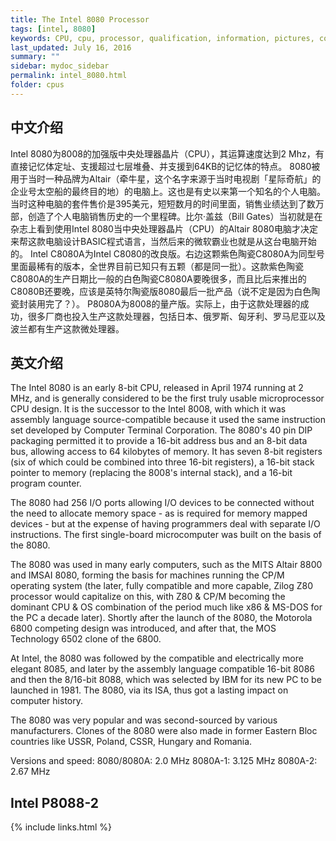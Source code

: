 ```yaml
---
title: The Intel 8080 Processor
tags: [intel, 8080]
keywords: CPU, cpu, processor, qualification, information, pictures, core, frequency, chip packaging, packaging, cpu info, x86, collection, amd, cyrix, harris, ibm, idt, iit, intel, motorola, nec, sgs, sgs-thomson, siemens, ST, signetics, mhs, ti, texas instruments, ulsi, umc, weitek, zilog, 808x, 8085, 8088, 8086, 80188, 80186, 80286, 286, 80386, 386, i386, Am386, 386sx, 386dx, 486, i486, 586, 486sx, 486dx, overdrive, 487, pentium, 586, 5x86, 386dlc, 386slc, 486dx2, mmx, ppro, pentium-pro, pro, athlon, duron, z80, dirk oppelt, dirk, oppelt, engineering, sample, samples
last_updated: July 16, 2016
summary: ""
sidebar: mydoc_sidebar
permalink: intel_8080.html
folder: cpus
---
```


## 中文介绍

Intel 8080为8008的加强版中央处理器晶片（CPU），其运算速度达到2 Mhz，有直接记忆体定址、支援超过七层堆叠、并支援到64KB的记忆体的特点。 8080被用于当时一种品牌为Altair（牵牛星，这个名字来源于当时电视剧「星际奇航」的企业号太空船的最终目的地）的电脑上。这也是有史以来第一个知名的个人电脑。当时这种电脑的套件售价是395美元，短短数月的时间里面，销售业绩达到了数万部，创造了个人电脑销售历史的一个里程碑。比尔‧盖兹（Bill Gates）当初就是在杂志上看到使用Intel 8080当中央处理器晶片（CPU）的Altair 8080电脑才决定来帮这款电脑设计BASIC程式语言，当然后来的微软霸业也就是从这台电脑开始的。 Intel C8080A为Intel C8080的改良版。右边这颗紫色陶瓷C8080A为同型号里面最稀有的版本，全世界目前已知只有五颗（都是同一批）。这款紫色陶瓷C8080A的生产日期比一般的白色陶瓷C8080A要晚很多，而且比后来推出的C8080B还要晚，应该是英特尔陶瓷版8080最后一批产品（说不定是因为白色陶瓷封装用完了？）。 P8080A为8008的量产版。实际上，由于这款处理器的成功，很多厂商也投入生产这款处理器，包括日本、俄罗斯、匈牙利、罗马尼亚以及波兰都有生产这款微处理器。

## 英文介绍

The Intel 8080 is an early 8-bit CPU, released in April 1974 running at 2 MHz, and is generally considered to be the first truly usable microprocessor CPU design. It is the successor to the Intel 8008, with which it was assembly language source-compatible because it used the same instruction set developed by Computer Terminal Corporation. The 8080's 40 pin DIP packaging permitted it to provide a 16-bit address bus and an 8-bit data bus, allowing access to 64 kilobytes of memory. It has seven 8-bit registers (six of which could be combined into three 16-bit registers), a 16-bit stack pointer to memory (replacing the 8008's internal stack), and a 16-bit program counter.
 
The 8080 had 256 I/O ports allowing I/O devices to be connected without the need to allocate memory space - as is required for memory mapped devices - but at the expense of having programmers deal with separate I/O instructions. The first single-board microcomputer was built on the basis of the 8080.
 
The 8080 was used in many early computers, such as the MITS Altair 8800 and IMSAI 8080, forming the basis for machines running the CP/M operating system (the later, fully compatible and more capable, Zilog Z80 processor would capitalize on this, with Z80 & CP/M becoming the dominant CPU & OS combination of the period much like x86 & MS-DOS for the PC a decade later). Shortly after the launch of the 8080, the Motorola 6800 competing design was introduced, and after that, the MOS Technology 6502 clone of the 6800.
 
At Intel, the 8080 was followed by the compatible and electrically more elegant 8085, and later by the assembly language compatible 16-bit 8086 and then the 8/16-bit 8088, which was selected by IBM for its new PC to be launched in 1981. The 8080, via its ISA, thus got a lasting impact on computer history.
 
The 8080 was very popular and was second-sourced by various manufacturers. Clones of the 8080 were also made in former Eastern Bloc countries like USSR, Poland, CSSR, Hungary and Romania.
 
Versions and speed:
8080/8080A: 2.0 MHz
8080A-1: 3.125 MHz
8080A-2: 2.67 MHz

## Intel P8088-2


{% include links.html %}
